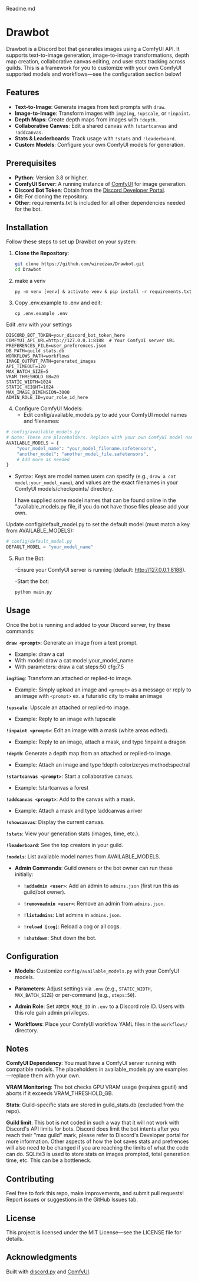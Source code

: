 Readme.md

# Drawbot

Drawbot is a Discord bot that generates images using a ComfyUI API. It supports text-to-image generation, image-to-image transformations, depth map creation, collaborative canvas editing, and user stats tracking across guilds. This is a framework for you to customize with your own ComfyUI supported models and workflows—see the configuration section below!

## Features

- **Text-to-Image**: Generate images from text prompts with `draw`.
- **Image-to-Image**: Transform images with `img2img`, `!upscale`, or `!inpaint`.
- **Depth Maps**: Create depth maps from images with `!depth`.
- **Collaborative Canvas**: Edit a shared canvas with `!startcanvas` and `!addcanvas`.
- **Stats & Leaderboards**: Track usage with `!stats` and `!leaderboard`.
- **Custom Models**: Configure your own ComfyUI models for generation.

## Prerequisites

- **Python**: Version 3.8 or higher.
- **ComfyUI Server**: A running instance of [ComfyUI](https://github.com/comfyanonymous/ComfyUI) for image generation.
- **Discord Bot Token**: Obtain from the [Discord Developer Portal](https://discord.com/developers/applications).
- **Git**: For cloning the repository.
- **Other**: requirements.txt Is included for all other dependencies needed for the bot.

## Installation

Follow these steps to set up Drawbot on your system:

1. **Clone the Repository**:

   ```bash
   git clone https://github.com/wiredzax/Drawbot.git
   cd Drawbot

2. make a venv

   ```
   py -m venv [venv] & activate venv & pip install -r requirements.txt

3. Copy .env.example to .env and edit:

   ```
   cp .env.example .env

Edit .env with your settings

   ```
DISCORD_BOT_TOKEN=your_discord_bot_token_here
COMFYUI_API_URL=http://127.0.0.1:8188  # Your ComfyUI server URL
PREFERENCES_FILE=user_preferences.json
DB_PATH=guild_stats.db
WORKFLOWS_PATH=workflows
IMAGE_OUTPUT_PATH=generated_images
API_TIMEOUT=120
MAX_BATCH_SIZE=5
VRAM_THRESHOLD_GB=20
STATIC_WIDTH=1024
STATIC_HEIGHT=1024
MAX_IMAGE_DIMENSION=3000
ADMIN_ROLE_ID=your_role_id_here
```

4. Configure ComfyUI Models:
   - Edit config/available_models.py to add your ComfyUI model names and filenames:

```python
# config/available_models.py
# Note: These are placeholders. Replace with your own ComfyUI model names and filenames.
AVAILABLE_MODELS = {
    "your_model_name": "your_model_filename.safetensors",
    "another_model": "another_model_file.safetensors",
    # Add more as needed
}
```

- Syntax:
   Keys are model names users can specify (e.g., `draw a cat model:your_model_name`), and values are the exact filenames in your ComfyUI models/checkpoints/ directory.

   I have supplied some model names that can be found online in the "available_models.py file, if you do not have those files please add your own.

Update config/default_model.py to set the default model (must match a key from AVAILABLE_MODELS):

```python
# config/default_model.py
DEFAULT_MODEL = "your_model_name"
```

5. Run the Bot:

   -Ensure your ComfyUI server is running (default: <http://127.0.0.1:8188>).

   -Start the bot:

   ```bash
   python main.py

## Usage

Once the bot is running and added to your Discord server, try these commands:

**`draw <prompt>`**: Generate an image from a text prompt.  

- Example: draw a cat  
- With model: draw a cat model:your_model_name
- With parameters: draw a cat steps:50 cfg:7.5

**`img2img`**: Transform an attached or replied-to image.  

- Example: Simply upload an image and `<prompt>` as a message or reply to an image with `<prompt>` ex. a futuristic city to make an image  

**`!upscale`**: Upscale an attached or replied-to image.  

- Example: Reply to an image with !upscale  

**`!inpaint <prompt>`**: Edit an image with a mask (white areas edited).  

- Example: Reply to an image, attach a mask, and type !inpaint a dragon  

**`!depth`**: Generate a depth map from an attached or replied-to image.  

- Example: Attach an image and type !depth colorize:yes method:spectral  

**`!startcanvas <prompt>`**: Start a collaborative canvas.  

- Example: !startcanvas a forest  

**`!addcanvas <prompt>`**: Add to the canvas with a mask.  

- Example: Attach a mask and type !addcanvas a river  

**`!showcanvas`**: Display the current canvas.  

**`!stats`**: View your generation stats (images, time, etc.).  

**`!leaderboard`**: See the top creators in your guild.  

**`!models`**: List available model names from AVAILABLE_MODELS.  

- **Admin Commands**: Guild owners or the bot owner can run these initially:

  - **`!addadmin <user>`**: Add an admin to `admins.json` (first run this as guild/bot owner).

  - **`!removeadmin <user>`**: Remove an admin from `admins.json`.

  - **`!listadmins`**: List admins in `admins.json`.

  - **`!reload [cog]`**: Reload a cog or all cogs.

  - **`!shutdown`**: Shut down the bot.

## Configuration

- **Models**: Customize `config/available_models.py` with your ComfyUI models.

- **Parameters**: Adjust settings via `.env` (e.g., `STATIC_WIDTH`, `MAX_BATCH_SIZE`) or per-command (e.g., `steps:50`).

- **Admin Role**: Set `ADMIN_ROLE_ID` in `.env` to a Discord role ID. Users with this role gain admin privileges.

- **Workflows**: Place your ComfyUI workflow YAML files in the `workflows/` directory.

## Notes

**ComfyUI Dependency**: You must have a ComfyUI server running with compatible models. The placeholders in available_models.py are examples—replace them with your own.

**VRAM Monitoring**: The bot checks GPU VRAM usage (requires gputil) and aborts if it exceeds VRAM_THRESHOLD_GB.

**Stats**: Guild-specific stats are stored in guild_stats.db (excluded from the repo).

**Guild limit**: This bot is not coded in such a way that it will not work with Discord's API limits for bots. Discord does limit the bot intents after you reach their "max guild" mark, please refer to Discord's Developer portal for more information.
Other aspects of how the bot saves stats and prefrences will also need to be changed if you are reaching the limits of what the code can do.
SQLite3 is used to store stats on images prompted, total generation time, etc. This can be a bottleneck.  

## Contributing

Feel free to fork this repo, make improvements, and submit pull requests! Report issues or suggestions in the GitHub Issues tab.

## License

This project is licensed under the MIT License—see the LICENSE file for details.

## Acknowledgments

Built with [discord.py](https://github.com/Rapptz/discord.py) and [ComfyUI](https://github.com/comfyanonymous/ComfyUI).
